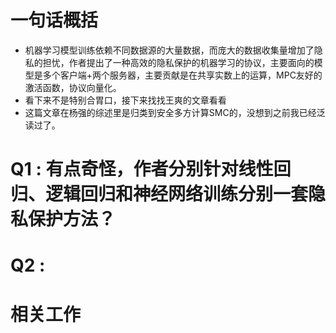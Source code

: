 # 一句话概括
- 机器学习模型训练依赖不同数据源的大量数据，而庞大的数据收集量增加了隐私的担忧，作者提出了一种高效的隐私保护的机器学习的协议，主要面向的模型是多个客户端+两个服务器，主要贡献是在共享实数上的运算，MPC友好的激活函数，协议向量化。
- 看下来不是特别合胃口，接下来找找王爽的文章看看
- 这篇文章在杨强的综述里是归类到安全多方计算SMC的，没想到之前我已经泛读过了。

# Q1 : 有点奇怪，作者分别针对线性回归、逻辑回归和神经网络训练分别一套隐私保护方法？

# Q2 : 

# 相关工作